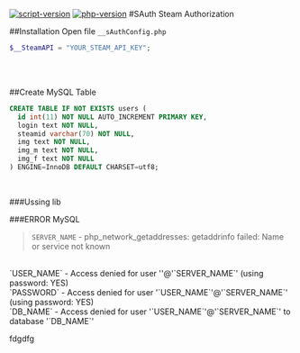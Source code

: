 [![script-version](https://img.shields.io/badge/Version-1.0-blue.svg)]() [![php-version](https://img.shields.io/badge/PHP-=>5.5-lightgrey.svg)]() 
#SAuth
Steam Authorization

##Installation
Open file `__sAuthConfig.php`
```php
$__SteamAPI = "YOUR_STEAM_API_KEY";
```
<br />
<br />

##Create MySQL Table
```sql
CREATE TABLE IF NOT EXISTS users ( 
  id int(11) NOT NULL AUTO_INCREMENT PRIMARY KEY,
  login text NOT NULL,
  steamid varchar(70) NOT NULL,
  img text NOT NULL,
  img_m text NOT NULL,
  img_f text NOT NULL
) ENGINE=InnoDB DEFAULT CHARSET=utf8;
```
<br />

###Ussing lib

###ERROR MySQL
>`SERVER_NAME` - php_network_getaddresses: getaddrinfo failed: Name or service not known
<br />
`USER_NAME`   - Access denied for user ''@'`SERVER_NAME`' (using password: YES)
<br />
`PASSWORD`    - Access denied for user '`USER_NAME`'@'`SERVER_NAME`' (using password: YES)
<br />
`DB_NAME`    - Access denied for user '`USER_NAME`'@'`SERVER_NAME`' to database '`DB_NAME`'
<br />


fdgdfg
